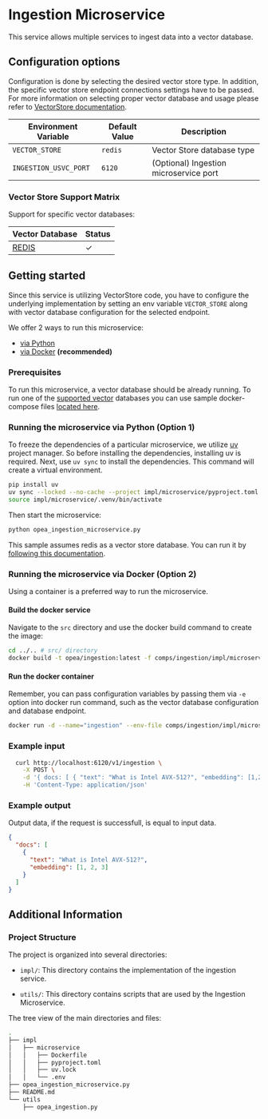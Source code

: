 # Ingestion Microservice

This service allows multiple services to ingest data into a vector database.

## Configuration options

Configuration is done by selecting the desired vector store type. In addition, the specific vector store endpoint connections settings have to be passed.  For more information on selecting proper vector database and usage please refer to [VectorStore documentation](../vectorstores/README.md).

| Environment Variable    | Default Value     | Description                                                                                      |
|-------------------------|-------------------|--------------------------------------------------------------------------------------------------|
| `VECTOR_STORE`          | `redis`           | Vector Store database type         |
| `INGESTION_USVC_PORT`          | `6120`           | (Optional) Ingestion microservice port         |

### Vector Store Support Matrix

Support for specific vector databases:

| Vector Database                             |  Status   |
| --------------------------------------------| --------- |
| [REDIS](../vectorstores/README.md#redis)    | &#x2713;  |

## Getting started

Since this service is utilizing VectorStore code, you have to configure the underlying implementation by setting an env variable `VECTOR_STORE` along with vector database configuration for the selected endpoint.

We offer 2 ways to run this microservice:
  - [via Python](#running-the-microservice-via-python-option-1)
  - [via Docker](#running-the-microservice-via-docker-option-2) **(recommended)**

### Prerequisites

To run this microservice, a vector database should be already running. To run one of the [supported vector](#vector-store-support-matrix) databases you can use sample docker-compose files [located here](../vectorstores/impl/).

### Running the microservice via Python (Option 1)

To freeze the dependencies of a particular microservice, we utilize [uv](https://github.com/astral-sh/uv) project manager. So before installing the dependencies, installing uv is required.
Next, use `uv sync` to install the dependencies. This command will create a virtual environment.

```bash
pip install uv
uv sync --locked --no-cache --project impl/microservice/pyproject.toml
source impl/microservice/.venv/bin/activate
```

Then start the microservice:

```bash
python opea_ingestion_microservice.py
```

This sample assumes redis as a vector store database. You can run it by [following this documentation](../vectorstores/README.md#redis).

### Running the microservice via Docker (Option 2)

Using a container is a preferred way to run the microservice.

#### Build the docker service

Navigate to the `src` directory and use the docker build command to create the image:

```bash
cd ../.. # src/ directory
docker build -t opea/ingestion:latest -f comps/ingestion/impl/microservice/Dockerfile .
```

#### Run the docker container

Remember, you can pass configuration variables by passing them via `-e` option into docker run command, such as the vector database configuration and database endpoint.

```bash
docker run -d --name="ingestion" --env-file comps/ingestion/impl/microservice/.env -p 6120:6120 opea/ingestion:latest
```

### Example input

```bash
  curl http://localhost:6120/v1/ingestion \
    -X POST \
    -d '{ docs: [ { "text": "What is Intel AVX-512?", "embedding": [1,2,3] } ] }' \
    -H 'Content-Type: application/json'
```
### Example output

Output data, if the request is successfull, is equal to input data.

```json
{
  "docs": [
    {
      "text": "What is Intel AVX-512?",
      "embedding": [1, 2, 3]
    }
  ]
}
```

## Additional Information
### Project Structure

The project is organized into several directories:

- `impl/`: This directory contains the implementation of the ingestion service.

- `utils/`: This directory contains scripts that are used by the Ingestion Microservice.

The tree view of the main directories and files:

```bash
.
├── impl
│   ├── microservice
│   │   ├── Dockerfile
│   │   ├── pyproject.toml
│   │   ├── uv.lock
│   │   └── .env
├── opea_ingestion_microservice.py
├── README.md
└── utils
    ├── opea_ingestion.py
```
